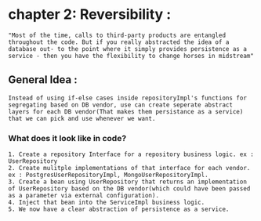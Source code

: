 # chapter 2: Reversibility :
    "Most of the time, calls to third-party products are entangled throughout the code. But if you really abstracted the idea of a database out- to the point where it simply provides persistence as a service - then you have the flexibility to change horses in midstream"

## General Idea :
    Instead of using if-else cases inside repositoryImpl's functions for segregating based on DB vendor, use can create seperate abstract layers for each DB vendor(That makes them persistance as a service) that we can pick and use whenever we want.

### What does it look like in code?
    1. Create a repository Interface for a repository business logic. ex : UserRepository
    2. Create mulitple implementations of that interface for each vendor. ex : PostgresUserRepositoryImpl, MongoUserRepositoryImpl.
    3. Create a bean using UserRepository that returns an implementation of UserRepository based on the DB vendor(which could have been passed as a parameter via external configuration).
    4. Inject that bean into the ServiceImpl business logic.
    5. We now have a clear abstraction of persistence as a service.